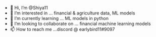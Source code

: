 - 👋 Hi, I’m @Shiya11
- 👀 I’m interested in ... financial & agriculture data, ML models
- 🌱 I’m currently learning ... ML models in python
- 💞️ I’m looking to collaborate on ... financial machine learning models
- 📫 How to reach me ...discord @ earlybird11#9097

<!---
Shiya11/Shiya11 is a ✨ special ✨ repository because its `README.md` (this file) appears on your GitHub profile.
You can click the Preview link to take a look at your changes.
--->
